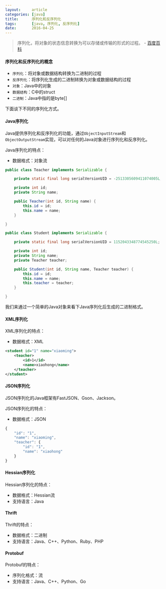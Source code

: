 ```yaml
---
layout:     article
categories: [java]
title:      序列化和反序列化
tags:       [java, 序列化, 反序列化]
date:       2016-04-25
---
```


> 序列化，将对象的状态信息转换为可以存储或传输的形式的过程。    - [百度百科](http://baike.baidu.com/view/160029.htm)

#### 序列化和反序列化的概念

* `序列化`：将对象或数据结构转换为二进制的过程
* `反序列化`：将序列化生成的二进制转换为对象或数据结构的过程
* `对象`：Java中的对象
* `数据结构`：C中的struct
* `二进制`：Java中指的是byte[]

下面谈下不同的序列化方式。

#### Java序列化

Java提供序列化和反序列化的功能，通过`ObjectInputStream`和`ObjectOutputStream`实现，可以对任何的Java对象进行序列化和反序列化。

Java序列化的特点：

* 数据格式：对象流

```java
public class Teacher implements Serializable {

    private static final long serialVersionUID = -2513305609411074005L;

    private int id;
    private String name;

    public Teacher(int id, String name) {
        this.id = id;
        this.name = name;
    }

}

public class Student implements Serializable {

    private static final long serialVersionUID = 1152043348774545250L;

    private int id;
    private String name;
    private Teacher teacher;

    public Student(int id, String name, Teacher teacher) {
        this.id = id;
        this.name = name;
        this.teacher = teacher;
    }

}
```

我们来通过一个简单的Java对象来看下Java序列化后生成的二进制格式。

#### XML序列化

XML序列化的特点：

* 数据格式：XML

```xml
<student id="1" name="xiaoming">
    <teacher>
        <id>1</id>
        <name>xiaohong</name>
    </teacher>
</student>
```

#### JSON序列化

JSON序列化的Java框架有FastJSON、Gson、Jackson。

JSON序列化的特点：

* 数据格式：JSON

```javascript
{
    "id": "1",
    "name": "xiaoming",
    "teacher": {
        "id": "1",
        "name": "xiaohong"
    }
}
```

#### Hessian序列化

Hessian序列化的特点：

* 数据格式：Hessian流
* 支持语言：Java

#### Thrift

Thrift的特点：

* 数据格式：二进制
* 支持语言：Java、C++、Python、Ruby、PHP

#### Protobuf

Protobuf的特点：

* 序列化格式：流
* 支持语言：Java、C++、Python、Go
